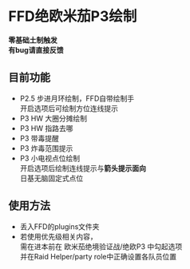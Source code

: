 # FFD绝欧米茄P3绘制  
**零基础土制触发**  
**有bug请直接反馈**
## 目前功能
+ P2.5 步进月环绘制，FFD自带绘制手  
  开启选项后可绘制方位连线提示
+ P3 HW 大圈分摊绘制
+ P3 HW 指路去哪
+ P3 带毒提醒
+ P3 炸毒范围提示
+ P3 小电视点位绘制  
  开启选项后绘制连线提示与**箭头提示面向**  
  日基无脑固定式点位  
## 使用方法
+ 丢入FFD的plugins文件夹  
+ 若使用优先级相关内容，  
  需在进本前在 欧米茄绝境验证战/绝欧P3 中勾起选项  
  并在Raid Helper/party role中正确设置各队员位置  

